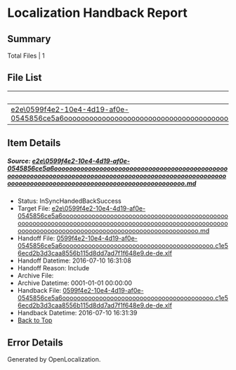 # <a name='report-top'></a> Localization Handback Report

## Summary
 Total Files | 1

## File List
 Source File | Status | Details 
 ----------- | ------ | ------- 
 [e2e\0599f4e2-10e4-4d19-af0e-0545856ce5a6ooooooooooooooooooooooooooooooooooooooooooooooooooooooooooooooooooooooooooooooooooooooooooooooooooooooooooooooooooooooooooooooooooooooooooooooooooooooo.md](https://github.com/OpenLocalizationTestOrg/oltest/blob/2200cb15cee51c0f3f1c35a17450b3c4ed8b65a4/e2e/0599f4e2-10e4-4d19-af0e-0545856ce5a6ooooooooooooooooooooooooooooooooooooooooooooooooooooooooooooooooooooooooooooooooooooooooooooooooooooooooooooooooooooooooooooooooooooooooooooooooooooooo.md) | InSyncHandedBackSuccess | [Details](#93ee2e66c35caa0538a158645ebe4ce3631da0721)

## Item Details
##### <a name='93ee2e66c35caa0538a158645ebe4ce3631da0721'></a> Source: [e2e\0599f4e2-10e4-4d19-af0e-0545856ce5a6ooooooooooooooooooooooooooooooooooooooooooooooooooooooooooooooooooooooooooooooooooooooooooooooooooooooooooooooooooooooooooooooooooooooooooooooooooooooo.md](https://github.com/OpenLocalizationTestOrg/oltest/blob/2200cb15cee51c0f3f1c35a17450b3c4ed8b65a4/e2e/0599f4e2-10e4-4d19-af0e-0545856ce5a6ooooooooooooooooooooooooooooooooooooooooooooooooooooooooooooooooooooooooooooooooooooooooooooooooooooooooooooooooooooooooooooooooooooooooooooooooooooooo.md)
* Status: InSyncHandedBackSuccess
* Target File: [e2e\0599f4e2-10e4-4d19-af0e-0545856ce5a6ooooooooooooooooooooooooooooooooooooooooooooooooooooooooooooooooooooooooooooooooooooooooooooooooooooooooooooooooooooooooooooooooooooooooooooooooooooooo.md](https://github.com/OpenLocalizationTestOrg/oltest-dede-fly/blob/1db02b03d061441b3b97e240839403c562a3bf15/e2e/0599f4e2-10e4-4d19-af0e-0545856ce5a6ooooooooooooooooooooooooooooooooooooooooooooooooooooooooooooooooooooooooooooooooooooooooooooooooooooooooooooooooooooooooooooooooooooooooooooooooooooooo.md)
* Handoff File: [0599f4e2-10e4-4d19-af0e-0545856ce5a6ooooooooooooooooooooooooooooooooooooooooo.c1e56ecd2b3d3caa8556b115d8dd7ad7f1f648e9.de-de.xlf](https://github.com/OpenLocalizationTestOrg/olhandoff-e2e/blob/b19d627625b8bdc555c437be2bc1c6094dc5c2d9/ol-handoff/OpenLocalizationTestOrg/oltest-dede-fly/ci/ht/0599f4e2-10e4-4d19-af0e-0545856ce5a6ooooooooooooooooooooooooooooooooooooooooo.c1e56ecd2b3d3caa8556b115d8dd7ad7f1f648e9.de-de.xlf)
* Handoff Datetime: 2016-07-10 16:31:08
* Handoff Reason: Include
* Archive File: 
* Archive Datetime: 0001-01-01 00:00:00
* Handback File: [0599f4e2-10e4-4d19-af0e-0545856ce5a6ooooooooooooooooooooooooooooooooooooooooo.c1e56ecd2b3d3caa8556b115d8dd7ad7f1f648e9.de-de.xlf](https://github.com/OpenLocalizationTestOrg/olhandback-e2e/blob/265adf674520184435b2ccd9b2810f6869e96348/ol-handback/OpenLocalizationTestOrg/oltest-dede-fly/ci/ht/0599f4e2-10e4-4d19-af0e-0545856ce5a6ooooooooooooooooooooooooooooooooooooooooo.c1e56ecd2b3d3caa8556b115d8dd7ad7f1f648e9.de-de.xlf)
* Handback Datetime: 2016-07-10 16:31:39
* [Back to Top](#report-top)


## Error Details

Generated by OpenLocalization.
